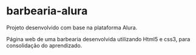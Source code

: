 # barbearia-alura
Projeto desenvolvido com base na plataforma Alura.

Página web de uma barbearia desenvolvida utilizando Html5 e css3, para consolidação do aprendizado. 
